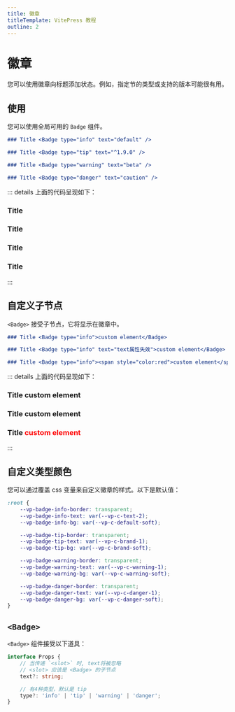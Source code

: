 ```yaml
---
title: 徽章
titleTemplate: VitePress 教程
outline: 2
---
```


# 徽章

您可以使用徽章向标题添加状态。例如，指定节的类型或支持的版本可能很有用。

## 使用

您可以使用全局可用的 `Badge` 组件。

```md
### Title <Badge type="info" text="default" />

### Title <Badge type="tip" text="^1.9.0" />

### Title <Badge type="warning" text="beta" />

### Title <Badge type="danger" text="caution" />
```

::: details 上面的代码呈现如下：

### Title <Badge type="info" text="default" />

### Title <Badge type="tip" text="^1.9.0" />

### Title <Badge type="warning" text="beta" />

### Title <Badge type="danger" text="caution" />

:::

## 自定义子节点

`<Badge>` 接受子节点，它将显示在徽章中。

```md
### Title <Badge type="info">custom element</Badge>

### Title <Badge type="info" text="text属性失效">custom element</Badge>

### Title <Badge type="info"><span style="color:red">custom element</span></Badge>
```

::: details 上面的代码呈现如下：

### Title <Badge type="info">custom element</Badge>

### Title <Badge type="info" text="text属性失效">custom element</Badge>

### Title <Badge type="info"><span style="color:red">custom element</span></Badge>

:::

## 自定义类型颜色

您可以通过覆盖 css 变量来自定义徽章的样式。以下是默认值：

```css
:root {
    --vp-badge-info-border: transparent;
    --vp-badge-info-text: var(--vp-c-text-2);
    --vp-badge-info-bg: var(--vp-c-default-soft);

    --vp-badge-tip-border: transparent;
    --vp-badge-tip-text: var(--vp-c-brand-1);
    --vp-badge-tip-bg: var(--vp-c-brand-soft);

    --vp-badge-warning-border: transparent;
    --vp-badge-warning-text: var(--vp-c-warning-1);
    --vp-badge-warning-bg: var(--vp-c-warning-soft);

    --vp-badge-danger-border: transparent;
    --vp-badge-danger-text: var(--vp-c-danger-1);
    --vp-badge-danger-bg: var(--vp-c-danger-soft);
}
```

## `<Badge>`

`<Badge>` 组件接受以下道具：

```ts
interface Props {
    // 当传递 `<slot>` 时, text将被忽略
    // <slot> 应该是 <Badge> 的子节点
    text?: string;

    // 有4种类型，默认是 tip
    type?: 'info' | 'tip' | 'warning' | 'danger';
}
```
